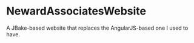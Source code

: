 # NewardAssociatesWebsite

A JBake-based website that replaces the AngularJS-based one I used to have.


